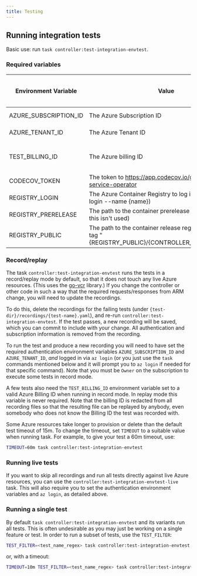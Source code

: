 ```yaml
---
title: Testing
---
```


## Running integration tests

Basic use: run `task controller:test-integration-envtest`.

### Required variables

| Environment Variable  | Value                                                                                                   | Needed for CI (Github Actions) | Needed for local testing                     |
|-----------------------|---------------------------------------------------------------------------------------------------------|--------------------------------|----------------------------------------------|
| AZURE_SUBSCRIPTION_ID | The Azure Subscription ID                                                                               | Yes                            | Yes (when recording)                         |
| AZURE_TENANT_ID       | The Azure Tenant ID                                                                                     | Yes                            | Yes (when recording)                         |
| TEST_BILLING_ID       | The Azure billing ID                                                                                    | No                             | Yes (when recording SubscriptionAlias tests) |
| CODECOV_TOKEN         | The token to <https://app.codecov.io/gh/Azure/azure-service-operator>                                     | Yes                            | No                                           |
| REGISTRY_LOGIN        | The Azure Container Registry to log in to (for az acr login --name {name})                              | Yes                            | No                                           |
| REGISTRY_PRERELEASE   | The path to the container prerelease registry (right now this isn't used)                               | No                             | No                                           |
| REGISTRY_PUBLIC       | The path to the container release registry, used in --tag "{REGISTRY_PUBLIC}/{CONTROLLER_DOCKER_IMAGE}" | No                             | No                                           |

### Record/replay

The task `controller:test-integration-envtest` runs the tests in a record/replay mode by default, so that it does not
touch any live Azure resources. (This uses the [go-vcr](https://github.com/dnaeon/go-vcr) library.) If you change the controller or other code in
such a way that the required requests/responses from ARM change, you will need to update the recordings.

To do this, delete the recordings for the failing tests (under `{test-dir}/recordings/{test-name}.yaml`), and re-run
`controller:test-integration-envtest`. If the test passes, a new recording will be saved, which you can commit to
include with your change. All authentication and subscription information is removed from the recording.

To run the test and produce a new recording you will need to have set the required authentication environment variables
`AZURE_SUBSCRIPTION_ID` and `AZURE_TENANT_ID`, _and_ logged in via `az login` (or you just use the `task` commands
mentioned below and it will prompt you to `az login` if needed for that specific command).
Note that you must be `Owner` on the subscription to execute some tests in record mode.

A few tests also need the `TEST_BILLING_ID` environment variable set to a valid Azure Billing ID when running in record mode.
In replay mode this variable is never required. Note that the billing ID is redacted from all recording files so that
the resulting file can be replayed by anybody, even somebody who does not know the Billing ID the test was recorded with.

Some Azure resources take longer to provision or delete than the default test timeout of 15m. To change the timeout,
set `TIMEOUT` to a suitable value when running task. For example, to give your test a 60m timeout, use:

``` bash
TIMEOUT=60m task controller:test-integration-envtest
```

### Running live tests

If you want to skip all recordings and run all tests directly against live Azure resources, you can use the
`controller:test-integration-envtest-live` task. This will also require you to set the authentication environment
variables and `az login`, as detailed above.

### Running a single test

By default `task controller:test-integration-envtest` and its variants run all tests. This is often undesirable
as you may just be working on a single feature or test. In order to run a subset of tests, use the `TEST_FILTER`:

```bash
TEST_FILTER=<test_name_regex> task controller:test-integration-envtest
```

or, with a timeout:

```bash
TIMEOUT=10m TEST_FILTER=<test_name_regex> task controller:test-integration-envtest
```
